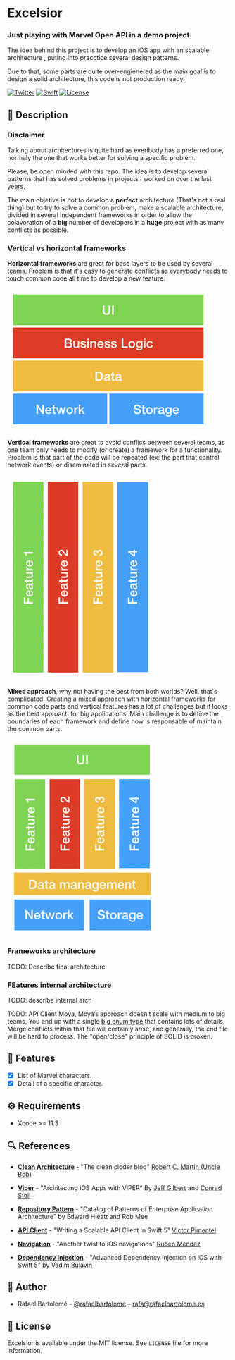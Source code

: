 # Excelsior
### Just playing with Marvel Open API in a demo project.

The idea behind this project is to develop an iOS app with an scalable architecture , puting into pracctice several design patterns.

Due to that, some parts are quite over-engienered as the main goal is to design a solid architecture, this code is not production ready.

[![Twitter](https://img.shields.io/badge/main_contributor-Rafael%20Bartolome-orange)](http://twitter.com/rafaelbartolome)
[![Swift](https://img.shields.io/badge/swift-5.2-green)](https://swift.org)
[![License](https://img.shields.io/github/license/rafaelbartolome/excelsior)](LICENSE)

## 💬 Description 

### Disclaimer

Talking about architectures is quite hard as everibody has a preferred one, normaly the one that works better for solving a specific problem.

Please, be open minded with this repo. The idea is to develop several patterns that has solved problems in projects I worked on over the last years.

The main objetive is not to develop a **perfect** architecture (That's not a real thing) but to try to solve a common problem, make a scalable architecture, divided in several independent frameworks in order to allow the colavoration of a **big** number of developers in a **huge** project with as many conflicts as possible.

### Vertical vs horizontal frameworks

**Horizontal frameworks** are great for base layers to be used by several teams. Problem is that it's easy to generate conflicts as everybody needs to touch common code all time to develop a new feature.

![Horizontal frameworks](Doc/horizontal-fmw.png)

**Vertical frameworks** are great to avoid conflics between several teams, as one team only needs to modify (or create) a framework for a functionality. Problem is that part of the code will be repeated (ex: the part that control network events) or diseminated in several parts.

![Vertical frameworks](Doc/vertical-fmw.png)

**Mixed approach**, why not having the best from both worlds? Well, that's complicated. Creating a mixed approach with horizontal frameworks for common code parts and vertical features has a lot of challenges but it looks as the best approach for big applications.
Main challenge is to define the boundaries of each framework and define how is responsable of maintain the common parts.

![Vertical frameworks](Doc/mixed-fmw.png)

### Frameworks architecture

TODO: Describe final architecture

### FEatures internal architecture

TODO: describe internal arch



TODO: 
API Client Moya, Moya’s approach doesn’t scale with medium to big teams. You end up with a single [big enum type](https://github.com/Moya/Moya/blob/master/docs/Examples/Basic.md) that contains lots of details. Merge conflicts within that file will certainly arise, and generally, the end file will be hard to process. The "open/close" principle of SOLID is broken.



## 📌 Features 

- [x] List of Marvel characters.
- [x] Detail of a specific character.

## ⚙️ Requirements

- Xcode >= 11.3

## 🔍 References

- **[Clean Architecture](https://blog.cleancoder.com/uncle-bob/2012/08/13/the-clean-architecture.html)** - "The clean cloder blog" [Robert C. Martin (Uncle Bob)](https://twitter.com/unclebobmartin)

- **[Viper](https://www.objc.io/issues/13-architecture/viper/)** - "Architecting iOS Apps with VIPER" By [Jeff Gilbert](jeff.gilbert@mutualmobile.com) and [Conrad Stoll](https://twitter.com/conradstoll)

- **[Repository Pattern](https://martinfowler.com/eaaCatalog/repository.html)** - "Catalog of Patterns of Enterprise Application Architecture" by Edward Hieatt and Rob Mee

- **[API Client](https://medium.com/makingtuenti/writing-a-scalable-api-client-in-swift-4-b3c6f7f3f3fb)** - "Writing a Scalable API Client in Swift 5"  [Victor Pimentel](https://medium.com/@VictorPimentel)

- **[Navigation](https://jobandtalent.engineering/the-navigator-420b24fc57da)** - "Another twist to iOS navigations" [Ruben Mendez](https://jobandtalent.engineering/@ruben.mendez)

- **[Dependency Injection](https://www.vadimbulavin.com/dependency-injection-in-swift/)** - "Advanced Dependency Injection on iOS with Swift 5" by [Vadim Bulavin](https://www.vadimbulavin.com)

## 🍔 Author

- Rafael Bartolomé – [@rafaelbartolome](https://twitter.com/rafaelbartolome) – rafa@rafaelbartolome.es

## 📄 License

Excelsior is available under the MIT license. See ``LICENSE`` file for more information.